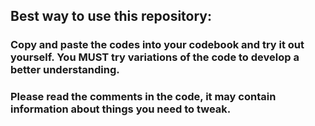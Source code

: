 ## Best way to use this repository:
### Copy and paste the codes into your codebook and try it out yourself. You MUST try variations of the code to develop a better understanding.
### Please read the comments in the code, it may contain information about things you need to tweak.
